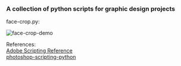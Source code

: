 ### A collection of python scripts for graphic design projects

face-crop.py:  
  
![face-crop-demo](https://user-images.githubusercontent.com/77870057/136641818-0fa5d818-853a-4d61-84f4-f55ab86940d8.jpg)

References:  
[Adobe Scripting Reference](https://www.adobe.com/content/dam/acom/en/devnet/photoshop/pdfs/photoshop-javascript-ref-2020.pdf)  
[photoshop-scripting-python](https://github.com/lohriialo/photoshop-scripting-python)  
